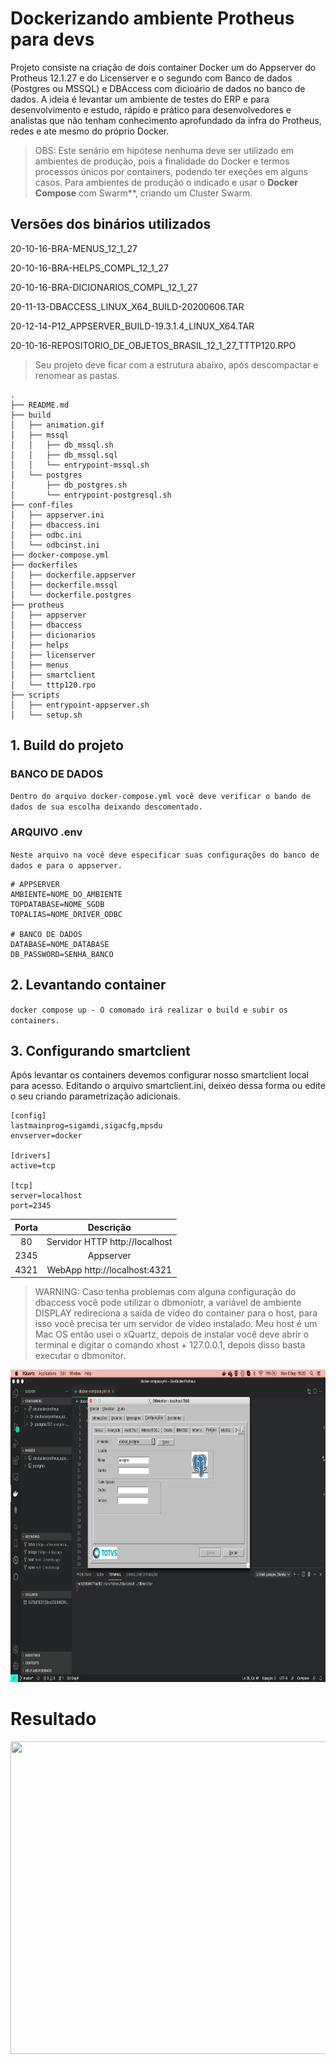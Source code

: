 # Dockerizando ambiente Protheus para devs

Projeto consiste na criação de dois container Docker um do Appserver do Protheus 12.1.27 e do Licenserver e o segundo com Banco de dados (Postgres ou MSSQL) e DBAccess com dicioário de dados no banco de dados. A ideia é levantar um ambiente de testes do ERP e para desenvolvimento e estudo, rápido e prático para desenvolvedores e analistas que não tenham conhecimento aprofundado da infra do Protheus, redes e ate mesmo do próprio Docker.

>OBS: Este senário em hipótese nenhuma deve ser utilizado em ambientes de produção, pois a finalidade do Docker e termos processos únicos por containers, podendo ter exeções em alguns casos. Para ambientes de produção o indicado e usar o **Docker Compose** com Swarm**, criando um Cluster Swarm.

## Versões dos binários utilizados

20-10-16-BRA-MENUS_12_1_27

20-10-16-BRA-HELPS_COMPL_12_1_27

20-10-16-BRA-DICIONARIOS_COMPL_12_1_27

20-11-13-DBACCESS_LINUX_X64_BUILD-20200606.TAR

20-12-14-P12_APPSERVER_BUILD-19.3.1.4_LINUX_X64.TAR

20-10-16-REPOSITORIO_DE_OBJETOS_BRASIL_12_1_27_TTTP120.RPO

>Seu projeto deve ficar com a estrutura abaixo, após descompactar e renomear as pastas.

```
.
├── README.md
├── build
│   ├── animation.gif
│   ├── mssql
│   │   ├── db_mssql.sh
│   │   ├── db_mssql.sql
│   │   └── entrypoint-mssql.sh
│   └── postgres
│       ├── db_postgres.sh
│       └── entrypoint-postgresql.sh
├── conf-files
│   ├── appserver.ini
│   ├── dbaccess.ini
│   ├── odbc.ini
│   └── odbcinst.ini
├── docker-compose.yml
├── dockerfiles
│   ├── dockerfile.appserver
│   ├── dockerfile.mssql
│   └── dockerfile.postgres
├── protheus
│   ├── appserver
│   ├── dbaccess
│   ├── dicionarios
│   ├── helps
│   ├── licenserver
│   ├── menus
│   ├── smartclient
│   └── tttp120.rpo
├── scripts
│   ├── entrypoint-appserver.sh
│   └── setup.sh
```

## 1. Build do projeto

### BANCO DE DADOS
`Dentro do arquivo docker-compose.yml você deve verificar o bando de dados de sua escolha deixando descomentado.`

### ARQUIVO .env 
`Neste arquivo na você deve especificar suas configurações do banco de dados e para o appserver.`

```
# APPSERVER
AMBIENTE=NOME_DO_AMBIENTE
TOPDATABASE=NOME_SGDB
TOPALIAS=NOME_DRIVER_ODBC

# BANCO DE DADOS
DATABASE=NOME_DATABASE
DB_PASSWORD=SENHA_BANCO
```

## 2. Levantando container
`docker compose up - O comomado irá realizar o build e subir os containers.`

## 3. Configurando smartclient
Após levantar os containers devemos configurar nosso smartclient local para acesso. Editando o arquivo smartclient.ini, deixeo dessa forma ou edite o seu criando parametrização adicionais.

```
[config]
lastmainprog=sigamdi,sigacfg,mpsdu
envserver=docker

[drivers]
active=tcp

[tcp]
server=localhost
port=2345
```

Porta | Descrição
:------: | :---------------:
80 | Servidor HTTP http://localhost
2345 | Appserver
4321 | WebApp http://localhost:4321

>WARNING: Caso tenha problemas com alguna configuração do dbaccess você pode utilizar o dbmoniotr, a variável de ambiente DISPLAY redireciona a saída de vídeo do container para o host, para isso você precisa ter um servidor de vídeo instalado. Meu host é um Mac OS então usei o xQuartz, depois de instalar você deve abrir o terminal e digitar o comando xhost + 127.0.0.1, depois disso basta executar o dbmonitor.

<p align="center">
    <img width="800" height="500" src="build/monitor.png">
</p>


# Resultado

<p align="center">
    <img width="800" height="500" src="build/animation.gif">
</p>
